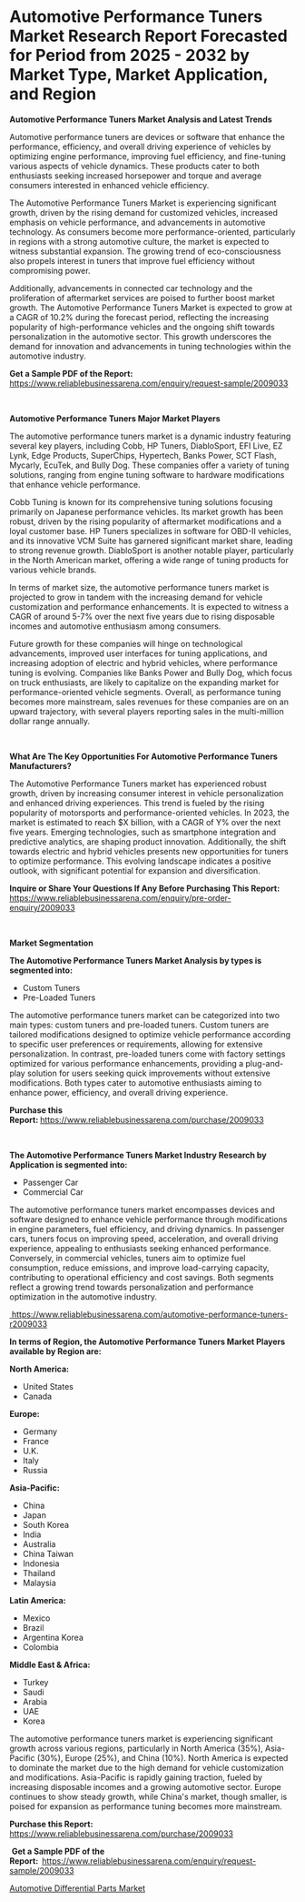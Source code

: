 <p><h1>Automotive Performance Tuners Market Research Report Forecasted for Period from 2025 -  2032 by Market Type, Market Application, and Region</h1></p><p><strong>Automotive Performance Tuners Market Analysis and Latest Trends</strong></p>
<p><p>Automotive performance tuners are devices or software that enhance the performance, efficiency, and overall driving experience of vehicles by optimizing engine performance, improving fuel efficiency, and fine-tuning various aspects of vehicle dynamics. These products cater to both enthusiasts seeking increased horsepower and torque and average consumers interested in enhanced vehicle efficiency.</p><p>The Automotive Performance Tuners Market is experiencing significant growth, driven by the rising demand for customized vehicles, increased emphasis on vehicle performance, and advancements in automotive technology. As consumers become more performance-oriented, particularly in regions with a strong automotive culture, the market is expected to witness substantial expansion. The growing trend of eco-consciousness also propels interest in tuners that improve fuel efficiency without compromising power.</p><p>Additionally, advancements in connected car technology and the proliferation of aftermarket services are poised to further boost market growth. The Automotive Performance Tuners Market is expected to grow at a CAGR of 10.2% during the forecast period, reflecting the increasing popularity of high-performance vehicles and the ongoing shift towards personalization in the automotive sector. This growth underscores the demand for innovation and advancements in tuning technologies within the automotive industry.</p></p>
<p><strong>Get a Sample PDF of the Report:&nbsp;</strong> <a href="https://www.reliablebusinessarena.com/enquiry/request-sample/2009033?utm_campaign=3261&utm_medium=2&utm_source=Github&utm_content=ia&utm_term=30032025&utm_id=automotive-performance-tuners">https://www.reliablebusinessarena.com/enquiry/request-sample/2009033</a></p>
<p>&nbsp;</p>
<p><strong>Automotive Performance Tuners Major Market Players</strong></p>
<p><p>The automotive performance tuners market is a dynamic industry featuring several key players, including Cobb, HP Tuners, DiabloSport, EFI Live, EZ Lynk, Edge Products, SuperChips, Hypertech, Banks Power, SCT Flash, Mycarly, EcuTek, and Bully Dog. These companies offer a variety of tuning solutions, ranging from engine tuning software to hardware modifications that enhance vehicle performance.</p><p>Cobb Tuning is known for its comprehensive tuning solutions focusing primarily on Japanese performance vehicles. Its market growth has been robust, driven by the rising popularity of aftermarket modifications and a loyal customer base. HP Tuners specializes in software for OBD-II vehicles, and its innovative VCM Suite has garnered significant market share, leading to strong revenue growth. DiabloSport is another notable player, particularly in the North American market, offering a wide range of tuning products for various vehicle brands.</p><p>In terms of market size, the automotive performance tuners market is projected to grow in tandem with the increasing demand for vehicle customization and performance enhancements. It is expected to witness a CAGR of around 5-7% over the next five years due to rising disposable incomes and automotive enthusiasm among consumers.</p><p>Future growth for these companies will hinge on technological advancements, improved user interfaces for tuning applications, and increasing adoption of electric and hybrid vehicles, where performance tuning is evolving. Companies like Banks Power and Bully Dog, which focus on truck enthusiasts, are likely to capitalize on the expanding market for performance-oriented vehicle segments. Overall, as performance tuning becomes more mainstream, sales revenues for these companies are on an upward trajectory, with several players reporting sales in the multi-million dollar range annually.</p></p>
<p>&nbsp;</p>
<p><strong>What Are The Key Opportunities For Automotive Performance Tuners Manufacturers?</strong></p>
<p><p>The Automotive Performance Tuners market has experienced robust growth, driven by increasing consumer interest in vehicle personalization and enhanced driving experiences. This trend is fueled by the rising popularity of motorsports and performance-oriented vehicles. In 2023, the market is estimated to reach $X billion, with a CAGR of Y% over the next five years. Emerging technologies, such as smartphone integration and predictive analytics, are shaping product innovation. Additionally, the shift towards electric and hybrid vehicles presents new opportunities for tuners to optimize performance. This evolving landscape indicates a positive outlook, with significant potential for expansion and diversification.</p></p>
<p><strong>Inquire or Share Your Questions If Any Before Purchasing This Report:</strong> <a href="https://www.reliablebusinessarena.com/enquiry/pre-order-enquiry/2009033?utm_campaign=3261&utm_medium=2&utm_source=Github&utm_content=ia&utm_term=30032025&utm_id=automotive-performance-tuners">https://www.reliablebusinessarena.com/enquiry/pre-order-enquiry/2009033</a></p>
<p>&nbsp;</p>
<p><strong>Market Segmentation</strong></p>
<p><strong>The Automotive Performance Tuners Market Analysis by types is segmented into:</strong></p>
<p><ul><li>Custom Tuners</li><li>Pre-Loaded Tuners</li></ul></p>
<p><p>The automotive performance tuners market can be categorized into two main types: custom tuners and pre-loaded tuners. Custom tuners are tailored modifications designed to optimize vehicle performance according to specific user preferences or requirements, allowing for extensive personalization. In contrast, pre-loaded tuners come with factory settings optimized for various performance enhancements, providing a plug-and-play solution for users seeking quick improvements without extensive modifications. Both types cater to automotive enthusiasts aiming to enhance power, efficiency, and overall driving experience.</p></p>
<p><strong>Purchase this Report:&nbsp;</strong><a href="https://www.reliablebusinessarena.com/purchase/2009033?utm_campaign=3261&utm_medium=2&utm_source=Github&utm_content=ia&utm_term=30032025&utm_id=automotive-performance-tuners">https://www.reliablebusinessarena.com/purchase/2009033</a></p>
<p>&nbsp;</p>
<p><strong>The Automotive Performance Tuners Market Industry Research by Application is segmented into:</strong></p>
<p><ul><li>Passenger Car</li><li>Commercial Car</li></ul></p>
<p><p>The automotive performance tuners market encompasses devices and software designed to enhance vehicle performance through modifications in engine parameters, fuel efficiency, and driving dynamics. In passenger cars, tuners focus on improving speed, acceleration, and overall driving experience, appealing to enthusiasts seeking enhanced performance. Conversely, in commercial vehicles, tuners aim to optimize fuel consumption, reduce emissions, and improve load-carrying capacity, contributing to operational efficiency and cost savings. Both segments reflect a growing trend towards personalization and performance optimization in the automotive industry.</p></p>
<p><a href="https://www.reliablebusinessarena.com/automotive-performance-tuners-r2009033?utm_campaign=3261&utm_medium=2&utm_source=Github&utm_content=ia&utm_term=30032025&utm_id=automotive-performance-tuners">&nbsp;https://www.reliablebusinessarena.com/automotive-performance-tuners-r2009033</a></p>
<p><strong>In terms of Region, the Automotive Performance Tuners Market Players available by Region are:</strong></p>
<p>
    <p> <strong> North America: </strong>
        <ul>
            <li>United States</li>
            <li>Canada</li>
        </ul>
        </p> 
    <p> <strong> Europe: </strong>
        <ul>
            <li>Germany</li>
            <li>France</li>
            <li>U.K.</li>
            <li>Italy</li>
            <li>Russia</li>
        </ul>
        </p> 
    <p> <strong> Asia-Pacific: </strong>
        <ul>
            <li>China</li>
            <li>Japan</li>
            <li>South Korea</li>
            <li>India</li>
            <li>Australia</li>
            <li>China Taiwan</li>
            <li>Indonesia</li>
            <li>Thailand</li>
            <li>Malaysia</li>
        </ul>
        </p> 
    <p> <strong> Latin America: </strong>
        <ul>
            <li>Mexico</li>
            <li>Brazil</li>
            <li>Argentina Korea</li>
            <li>Colombia</li>
        </ul>
        </p> 
    <p> <strong> Middle East & Africa: </strong>
        <ul>
            <li>Turkey</li>
            <li>Saudi</li>
            <li>Arabia</li>
            <li>UAE</li>
            <li>Korea</li>
        </ul>
    </p>
    </p>
<p><p>The automotive performance tuners market is experiencing significant growth across various regions, particularly in North America (35%), Asia-Pacific (30%), Europe (25%), and China (10%). North America is expected to dominate the market due to the high demand for vehicle customization and modifications. Asia-Pacific is rapidly gaining traction, fueled by increasing disposable incomes and a growing automotive sector. Europe continues to show steady growth, while China's market, though smaller, is poised for expansion as performance tuning becomes more mainstream.</p></p>
<p><strong>Purchase this Report: </strong><a href="https://www.reliablebusinessarena.com/purchase/2009033?utm_campaign=3261&utm_medium=2&utm_source=Github&utm_content=ia&utm_term=30032025&utm_id=automotive-performance-tuners">https://www.reliablebusinessarena.com/purchase/2009033</a></p>
<p>&nbsp;<strong>Get a Sample PDF of the Report:&nbsp;&nbsp;</strong><a href="https://www.reliablebusinessarena.com/enquiry/request-sample/2009033?utm_campaign=3261&utm_medium=2&utm_source=Github&utm_content=ia&utm_term=30032025&utm_id=automotive-performance-tuners">https://www.reliablebusinessarena.com/enquiry/request-sample/2009033</a></p>
<p><strong></strong></p>
<p><p><a href="https://github.com/azorrotutus/Market-Research-Report-List-1/blob/main/automotive-differential-parts-market.md?utm_campaign=3261&utm_medium=2&utm_source=Github&utm_content=ia&utm_term=30032025&utm_id=automotive-performance-tuners">Automotive Differential Parts Market</a></p></p>